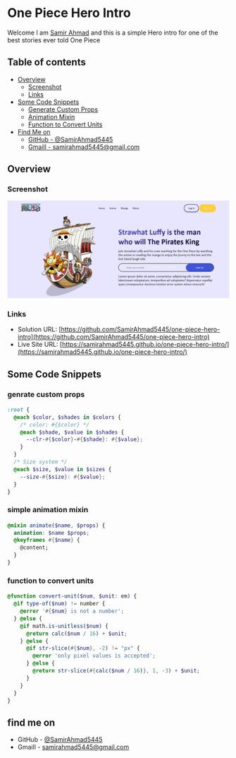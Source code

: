 # One Piece Hero Intro

Welcome I am [Samir Ahmad](samirahmad5445@gmail.com) and this is a simple Hero intro for one of the best stories ever told One Piece

## Table of contents

- [Overview](#overview)
  - [Screenshot](#screenshot)
  - [Links](#links)
- [Some Code Snippets](#some-code-snippets)
  - [Generate Custom Props](#genrate-custom-props)
  - [Animation Mixin](#simple-animation-mixin)
  - [Function to Convert Units](#function-to-convert-units)
- [Find Me on](#find-me-on)
  - [GitHub - @SamirAhmad5445](https://github.com/SamirAhmad5445)
  - [Gmaill - samirahmad5445@gmail.com](samirahmad5445@gmail.com)

## Overview

### Screenshot

![tip-calculator-app](./images/Screenshot.png)

### Links

- Solution URL: [https://github.com/SamirAhmad5445/one-piece-hero-intro](https://github.com/SamirAhmad5445/one-piece-hero-intro)
- Live Site URL: [https://samirahmad5445.github.io/one-piece-hero-intro/](https://samirahmad5445.github.io/one-piece-hero-intro/)

## Some Code Snippets

### genrate custom props

```scss
:root {
  @each $color, $shades in $colors {
    /* color: #{$color} */
    @each $shade, $value in $shades {
      --clr-#{$color}-#{$shade}: #{$value};
    }
  }
  /* Size system */
  @each $size, $value in $sizes {
    --size-#{$size}: #{$value};
  }
}
```

### simple animation mixin

```scss
@mixin animate($name, $props) {
  animation: $name $props;
  @keyframes #{$name} {
    @content;
  }
}
```

### function to convert units

```scss
@function convert-unit($num, $unit: em) {
  @if type-of($num) != number {
    @error '#{$num} is not a number';
  } @else {
    @if math.is-unitless($num) {
      @return calc($num / 16) + $unit;
    } @else {
      @if str-slice(#{$num}, -2) != "px" {
        @error 'only pixel values is accepted';
      } @else {
        @return str-slice(#{calc($num / 16)}, 1, -3) + $unit;
      }
    }
  }
}
```

## find me on

- GitHub - [@SamirAhmad5445](https://github.com/SamirAhmad5445)
- Gmaill - [samirahmad5445@gmail.com](samirahmad5445@gmail.com)
